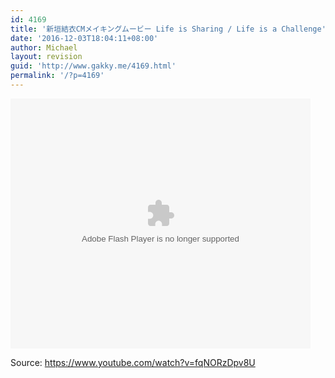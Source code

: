 ```yaml
---
id: 4169
title: '新垣結衣CMメイキングムービー Life is Sharing / Life is a Challenge'
date: '2016-12-03T18:04:11+08:00'
author: Michael
layout: revision
guid: 'http://www.gakky.me/4169.html'
permalink: '/?p=4169'
---
```


<embed height="400" src="http://www.tudou.com/v/XB4Jy2jHP6M/&bid=05&rpid=51229674&resourceId=51229674_05_05_99/v.swf" type="application/x-shockwave-flash" width="480"></embed>

Source: <https://www.youtube.com/watch?v=fqNORzDpv8U>
